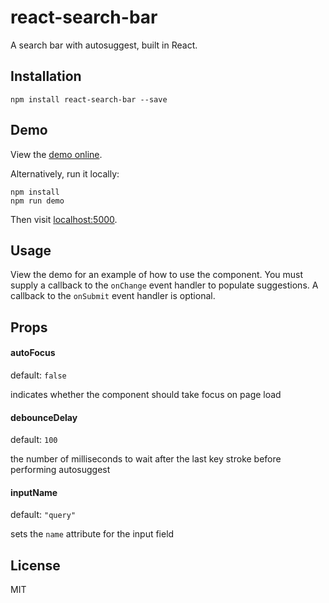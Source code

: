 # react-search-bar

A search bar with autosuggest, built in React.

## Installation

```
npm install react-search-bar --save
```

## Demo

View the [demo online](https://vakhtang.github.io/react-search-bar).

Alternatively, run it locally:

```
npm install
npm run demo
```

Then visit [localhost:5000](http://localhost:5000).

## Usage

View the demo for an example of how to use the component. You must supply a
callback to the `onChange` event handler to populate suggestions. A callback
to the `onSubmit` event handler is optional.

## Props

#### autoFocus

default: `false`

indicates whether the component should take focus on
page load

#### debounceDelay

default: `100`

the number of milliseconds to wait after the last key
stroke before performing autosuggest

#### inputName

default: `"query"`

sets the `name` attribute for the input field

## License

MIT
